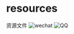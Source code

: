 # resources
资源文件
![wechat](https://github.com/ouqingshen/resources/assets/84827884/c2880571-b51b-405c-968f-cda7379f9eac)
![QQ](https://github.com/ouqingshen/resources/assets/84827884/ab9910b1-fc28-4dbe-9a7b-ce7a036d6b65)
